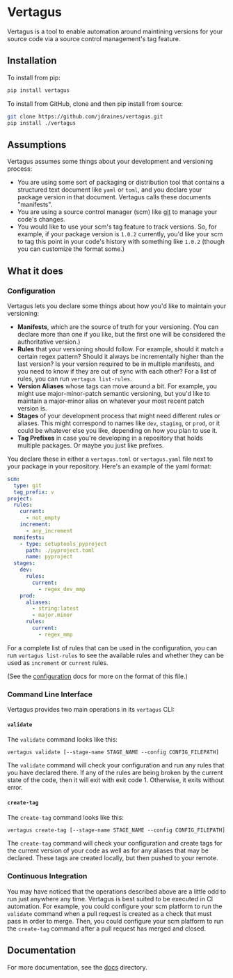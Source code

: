Vertagus
========

Vertagus is a tool to enable automation around maintining versions for your source code via a source control
management's tag feature.

Installation
------------

To install from pip:
  
```bash
pip install vertagus
```


To install from GitHub, clone and then pip install from source:

```bash
git clone https://github.com/jdraines/vertagus.git
pip install ./vertagus
```

Assumptions
-----------

Vertagus assumes some things about your development and versioning process:

- You are using some sort of packaging or distribution tool that contains a structured text document like `yaml` or 
  `toml`, and you declare your package version in that document. Vertagus calls these documents "manifests".
- You are using a source control manager (scm) like [git](https://git-scm.com/) to manage your code's changes.
- You would like to use your scm's tag feature to track versions. So, for example, if your package version is
  `1.0.2` currently, you'd like your scm to tag this point in your code's history with something like `1.0.2` (though you 
  can customize the format some.)

What it does
------------

### Configuration

Vertagus lets you declare some things about how you'd like to maintain your versioning:

- **Manifests**, which are the source of truth for your versioning. (You can declare more than one if you like, but the
  first one will be considered the authoritative version.)
- **Rules** that your versioning should follow. For example, should it match a certain regex pattern? Should it always
  be incrementally higher than the last version? Is your version required to be in multiple manifests, and you need to
  know if they are out of sync with each other? For a list of rules, you can run `vertagus list-rules`.
- **Version Aliases** whose tags can move around a bit. For example, you might use major-minor-patch semantic
  versioning, but you'd like to maintain a major-minor alias on whatever your most recent patch version is.
- **Stages** of your development process that might need different rules or aliases. This might correspond to names like
  `dev`, `staging`, or `prod`, or it could be whatever else you like, depending on how you plan to use it.
- **Tag Prefixes** in case you're developing in a repository that holds multiple packages. Or maybe you just like 
  prefixes.

You declare these in either a `vertagus.toml` or `vertagus.yaml` file next to your package in your repository. 
Here's an example of the yaml format:

```yaml
scm:
  type: git
  tag_prefix: v
project:
  rules:
    current:
      - not_empty
    increment:
      - any_increment
  manifests:
    - type: setuptools_pyproject
      path: ./pyproject.toml
      name: pyproject
  stages:
    dev:
      rules:
        current:
          - regex_dev_mmp
    prod:
      aliases:
        - string:latest
        - major.minor
      rules:
        current:
          - regex_mmp
```

For a complete list of rules that can be used in the configuration, you can run `vertagus list-rules`
to see the available rules and whether they can be used as `increment` or `current` rules.

(See the [configuration](https://github.com/jdraines/vertagus/blob/main/docs/configuration.md) docs for more on the format of this file.)

### Command Line Interface

Vertagus provides two main operations in its `vertagus` CLI:

#### `validate`

The `validate` command looks like this:

```
vertagus validate [--stage-name STAGE_NAME --config CONFIG_FILEPATH]
```

The `validate` command will check your configuration and run any rules that you have declared there. If any of the rules
are being broken by the current state of the code, then it will exit with exit code 1. Otherwise, it exits without
error.

#### `create-tag`

The `create-tag` command looks like this:

```
vertagus create-tag [--stage-name STAGE_NAME --config CONFIG_FILEPATH]
```

The `create-tag` command will check your configuration and create tags for the current version of your code as well as
for any aliases that may be declared. These tags are created locally, but then pushed to your remote.

### Continuous Integration

You may have noticed that the operations described above are a little odd to run just anywhere any time. Vertagus is
best suited to be executed in CI automation. For example, you could configure your scm platform to run the `validate`
command when a pull request is created as a check that must pass in order to merge. Then, you could configure your
scm platform to run the `create-tag` command after a pull request has merged and closed.

Documentation
-------------

For more documentation, see the [docs](https://github.com/jdraines/vertagus/blob/main/docs/index.md) directory.